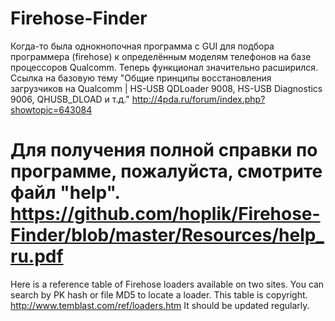 # Firehose-Finder
Когда-то была однокнопочная программа с GUI для подбора программера (firehose) к определённым моделям телефонов на базе процессоров Qualcomm. Теперь функционал значительно расширился. Ссылка на базовую тему "Общие принципы восстановления загрузчиков на Qualcomm | HS-USB QDLoader 9008, HS-USB Diagnostics 9006, QHUSB_DLOAD и т.д."
http://4pda.ru/forum/index.php?showtopic=643084

Для получения полной справки по программе, пожалуйста, смотрите файл "help".
https://github.com/hoplik/Firehose-Finder/blob/master/Resources/help_ru.pdf
=====
Here is a reference table of Firehose loaders available on two sites.
You can search by PK hash or file MD5 to locate a loader.
This table is copyright.
http://www.temblast.com/ref/loaders.htm
It should be updated regularly.

